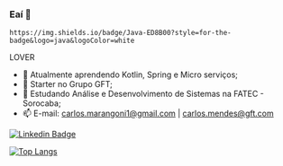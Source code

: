 ### Eaí 👋
	https://img.shields.io/badge/Java-ED8B00?style=for-the-badge&logo=java&logoColor=white
  LOVER

- 🌱 Atualmente aprendendo Kotlin, Spring e Micro serviços;
- 💼 Starter no Grupo GFT;
- 🎒 Estudando Análise e Desenvolvimento de Sistemas na FATEC - Sorocaba;
- 📫 E-mail: carlos.marangoni1@gmail.com | carlos.mendes@gft.com

[![Linkedin Badge](https://img.shields.io/badge/-LinkedIn-blue?style=flat-square&logo=Linkedin&logoColor=white&link=https://www.linkedin.com/in/carlos-m-134310131/)]( https://www.linkedin.com/in/carlos-m-134310131/)

[![Top Langs](https://github-readme-stats.vercel.app/api/top-langs/?username=carlosmarangoni&hide=javascript,html,css,scss,xbase)](https://github.com/carlosmarangoni/github-readme-stats)
<!--
**CarlosMarangoni/CarlosMarangoni** is a ✨ _special_ ✨ repository because its `README.md` (this file) appears on your GitHub profile.

Here are some ideas to get you started:

- 🔭 I’m currently working on ...
- 🌱 I’m currently learning ...
- 👯 I’m looking to collaborate on ...
- 🤔 I’m looking for help with ...

- 😄 Pronouns: ...
- ⚡ Fun fact: ...
-->
